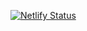 


[![Netlify Status](https://api.netlify.com/api/v1/badges/9a6c3321-2357-4b78-874c-e074600b105a/deploy-status)](https://lampadajavascript.netlify.app/)

